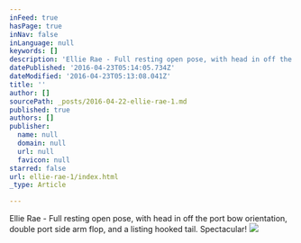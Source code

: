 ```yaml
---
inFeed: true
hasPage: true
inNav: false
inLanguage: null
keywords: []
description: 'Ellie Rae - Full resting open pose, with head in off the port bow orientation, double port side arm flop, and a listing hooked tail. Spectacular! '
datePublished: '2016-04-23T05:14:05.734Z'
dateModified: '2016-04-23T05:13:08.041Z'
title: ''
author: []
sourcePath: _posts/2016-04-22-ellie-rae-1.md
published: true
authors: []
publisher:
  name: null
  domain: null
  url: null
  favicon: null
starred: false
url: ellie-rae-1/index.html
_type: Article

---
```

Ellie Rae - Full resting open pose, with head in off the port bow orientation, double port side arm flop, and a listing hooked tail. Spectacular! ![](https://the-grid-user-content.s3-us-west-2.amazonaws.com/9a7f3129-6888-4c17-b739-b54472e07dcb.jpg)
